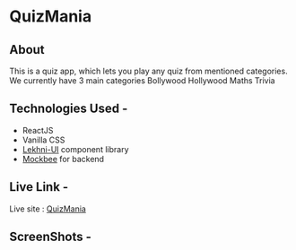 # QuizMania


 
## About

This is a quiz app, which lets you play any quiz from mentioned categories.
We currently have 3 main categories
Bollywood
Hollywood
Maths Trivia

 
## Technologies Used - 
- ReactJS
- Vanilla CSS
- [Lekhni-UI](https://github.com/HeyNitin/Lekhni-UI) component library
- [Mockbee](https://github.com/neogcamp/mockBee) for backend


## Live Link - 
Live site : [QuizMania](https://quizmaniaaa.netlify.app/)

## ScreenShots - 
